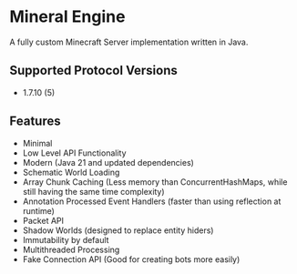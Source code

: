 # Mineral Engine

A fully custom Minecraft Server implementation written in Java. 

## Supported Protocol Versions
- 1.7.10 (5)

## Features
- Minimal
- Low Level API Functionality
- Modern (Java 21 and updated dependencies)
- Schematic World Loading
- Array Chunk Caching (Less memory than ConcurrentHashMaps, while still having the same time complexity)
- Annotation Processed Event Handlers (faster than using reflection at runtime)
- Packet API
- Shadow Worlds (designed to replace entity hiders)
- Immutability by default
- Multithreaded Processing
- Fake Connection API (Good for creating bots more easily)


